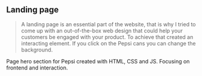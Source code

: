 ## Landing page

> A landing page is an essential part of the website, that is why I tried to come up with an out-of-the-box web design that could help your customers be engaged with your product. To achieve that created an interacting element.  If you click on the Pepsi cans you can change the background.

Page hero section for Pepsi created with HTML, CSS and JS. Focusing on frontend and interaction. 

